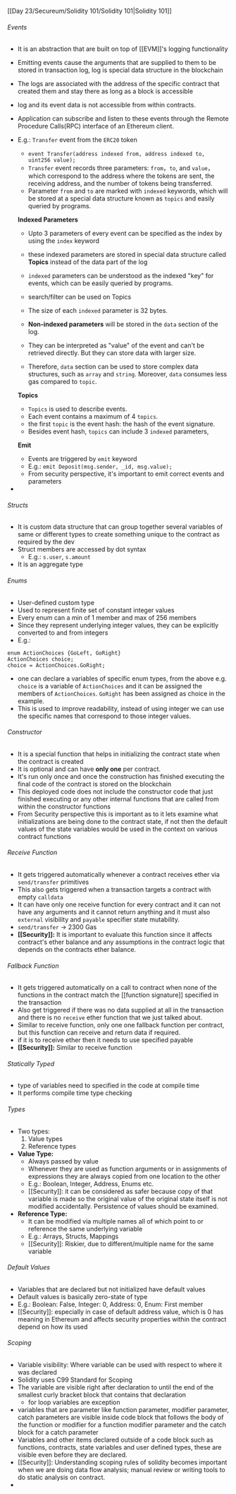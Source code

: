 [[Day 23/Secureum/Solidity 101/Solidity 101|Solidity 101]]

###### Events
- It is an abstraction that are built on top of [[EVM]]'s logging functionality
- Emitting events cause the arguments that are supplied to them to be stored in transaction log, log is special data structure in the blockchain
- The logs are associated with the address of the specific contract that created them and stay there as long as a block is accessible
- log and its event data is not accessible from within contracts.
- Application can subscribe and listen to these events through the Remote Procedure Calls(RPC) interface of an Ethereum client.
- E.g.: `Transfer` event from the `ERC20` token
	- `event Transfer(address indexed from, address indexed to, uint256 value);`
	- `Transfer` event records three parameters: `from`，`to`, and `value`，which correspond to the address where the tokens are sent, the receiving address, and the number of tokens being transferred.
	- Parameter `from` and `to` are marked with `indexed` keywords, which will be stored at a special data structure known as `topics` and easily queried by programs.

	**Indexed Parameters**
	- Upto 3 parameters of every event can be specified as the index by using the `index` keyword 
	- these indexed parameters are stored in special data structure called **Topics** instead of the data part of the log
	- `indexed` parameters can be understood as the indexed "key" for events, which can be easily queried by programs.
	- search/filter can be used on Topics
	- The size of each `indexed` parameter is 32 bytes.
	  
	- **Non-indexed parameters** will be stored in the `data` section of the log.
	- They can be interpreted as "value" of the event and can't be retrieved directly. But they can store data with larger size.
	- Therefore, `data` section can be used to store complex data structures, such as `array` and `string`. Moreover, `data` consumes less gas compared to `topic`.

	**Topics**
	- `Topics` is used to describe events.
	- Each event contains a maximum of 4 `topics`.
	- the first `topic` is the event hash: the hash of the event signature.
	- Besides event hash, `topics` can include 3 `indexed` parameters,

	**Emit**
	- Events are triggered by `emit` keyword
	- E.g.: `emit Deposit(msg.sender, _id, msg.value);`
	- From security perspective, it's important to emit correct events and parameters
- 

###### Structs
- It is custom data structure that can group together several variables of same or different types to create something unique to the contract as required by the dev
- Struct members are accessed by dot syntax
	- E.g.: `s.user`, `s.amount`
- It is an aggregate type
###### Enums
- User-defined custom type
- Used to represent finite set of constant integer values
- Every enum can a min of 1 member and max of 256 members
- Since they represent underlying integer values, they can be explicitly converted to and from integers
- E.g.: 
```
enum ActionChoices {GoLeft, GoRight}	
ActionChoices choice;
choice = ActionChoices.GoRight;
```
- one can declare a variables of specific enum types, from the above e.g. `choice` is a variable of `ActionChoices` and it can be assigned the members of `ActionChoices`. `GoRight` has been assigned as choice in the example.
- This is used to improve readability, instead of using integer we can use the specific names that correspond to those integer values.
###### Constructor
- It is a special function that helps in initializing the contract state when the contract is created
- It is optional and can have **only one** per contract.
- It's run only once and once the construction has finished executing the final code of the contract is stored on the blockchain
- This deployed code does not include the constructor code that just finished executing or any other internal functions that are called from within the constructor functions
- From Security perspective this is important as to it lets examine what initializations are being done to the contract state, if not then the default values of the state variables would be used in the context on various contract functions

###### Receive Function
- It gets triggered automatically whenever a contract receives ether via `send/transfer` primitives
- This also gets triggered when a transaction targets a contract with empty `calldata`
- It can have only one receive function for every contract and it can not have any arguments and it cannot return anything and it must also `external` visibility and `payable` specifier state mutability.
- `send/transfer` -> 2300 Gas
- **[[Security]]:** It is important to evaluate this function since it affects contract's ether balance and any assumptions in the contract logic that depends on the contracts ether balance. 
###### Fallback Function
- It gets triggered automatically on a call to contract when none of the functions in the contract match the [[function signature]] specified in the transaction
- Also get triggered if there was no data supplied at all in the transaction and there is no `receive` ether function that we just talked about.
- Similar to receive function, only one one fallback function per contract, but this function can receive and return data if required.
- if it is to receive ether then it needs to use specified payable 
- **[[Security]]:**  Similar to receive function
###### Statically Typed
- type of variables need to specified in the code at compile time
- It performs compile time type checking 
###### Types
- Two types:
	1. Value types
	2. Reference types
- **Value Type:** 
	- Always passed by value
	- Whenever they are used as function arguments or in assignments of expressions they are always copied from one location to the other 
	- E.g.: Boolean, Integer, Address, Enums etc.
	- [[Security]]: it can be considered as safer because copy of that variable is made so the original value of the original state itself is not modified accidentally. Persistence of values should be examined.
- **Reference Type:**
	- It can be modified via multiple names all of which point to or reference the same underlying variable
	- E.g.: Arrays, Structs, Mappings
	- [[Security]]: Riskier, due to different/multiple name for the same variable
###### Default Values
- Variables that are declared but not initialized have default values
- Default values is basically zero-state of type
- E.g.: Boolean: False, Integer: 0, Address: 0, Enum: First member
- [[Security]]: especially in case of default address value, which is 0 has meaning in Ethereum and affects security properties within the contract depend on how its used
###### Scoping
- Variable visibility: Where variable can be used with respect to where it was declared
- Solidity uses C99 Standard for Scoping
- The variable are visible right after declaration to until the end of the smallest curly bracket block that contains that declaration
	- for loop variables are exception
- variables that are parameter like function parameter, modifier parameter, catch parameters are visible inside code block that follows the body of the function or modifier for a function modifier parameter and the catch block for a catch parameter
- Variables and other items declared outside of a code block such as functions, contracts, state variables and user defined types, these are visible even before they are declared.
- [[Security]]: Understanding scoping rules of solidity becomes important when we are doing data flow analysis; manual review or writing tools to do static analysis on contract.
- 

